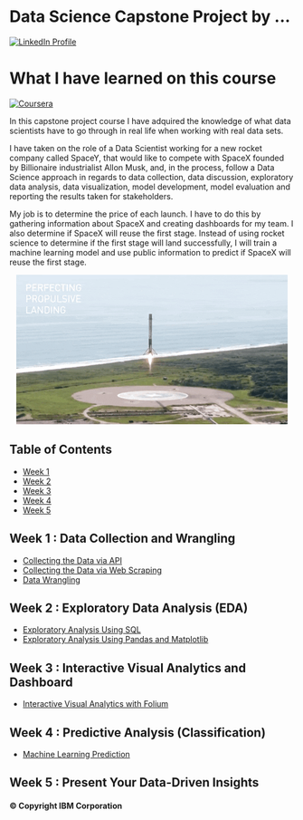 # Data Science Capstone Project by ... 

<a href="https://www.linkedin.com/in/álvaro-tomás-martínez-57a9761b9/?originalSubdomain=es"> ![LinkedIn Profile](https://img.shields.io/badge/LinkedIn-0077B5?style=for-the-badge&logo=linkedin&logoColor=white) </a> 

# What I have learned on this course

<a href="https://www.coursera.org/learn/applied-data-science-capstone?specialization=ibm-data-science" rel="noopener"> ![Coursera](https://img.shields.io/badge/Coursera-%230056D2.svg?style=for-the-badge&logo=Coursera&logoColor=white) </a>

In this capstone project course I have adquired the knowledge of what data scientists have to go through in real life when working with real data sets. 


 
I have taken on the role of a Data Scientist working for a new rocket company called SpaceY, that would like to compete with SpaceX founded by Billionaire industrialist Allon Musk, and, in the process, follow a Data Science approach in regards to data collection, data discussion, exploratory data analysis, data visualization, model development, model evaluation and reporting the results taken for stakeholders.

My job is to determine the price of each launch. I have to do this by gathering information about SpaceX and creating dashboards for my team. I also determine if SpaceX will reuse the first stage. Instead of using rocket science to determine if the first stage will land successfully, I will train a machine learning model and use public information to predict if SpaceX will reuse the first stage.

<p align="center">
<img src="https://github.com/ac2dc/SpaceX_DataScience_Project/blob/master/images/success.gif" alt="animated" />
</p>

## Table of Contents

- [Week 1](#week1)
- [Week 2](#week2)
- [Week 3](#week3)
- [Week 4](#week4)
- [Week 5](#week5)

##   Week 1 : Data Collection and Wrangling<a name = "week1"></a>

- [Collecting the Data via API](https://github.com/alvarotomasUPM/ibm-data-science-professional-certificate-spacex-falcon9-capstone/blob/main/jupyter-labs-spacex-data-collection-api.ipynb)
- [Collecting the Data via Web Scraping](https://github.com/alvarotomasUPM/ibm-data-science-professional-certificate-spacex-falcon9-capstone/blob/main/jupyter-labs-webscraping.ipynb)
- [Data Wrangling](https://github.com/alvarotomasUPM/ibm-data-science-professional-certificate-spacex-falcon9-capstone/blob/main/labs-jupyter-spacex-Data%20wrangling.ipynb)

##  Week 2 : Exploratory Data Analysis (EDA)<a name = "week2">

- [Exploratory Analysis Using SQL](https://github.com/alvarotomasUPM/ibm-data-science-professional-certificate-spacex-falcon9-capstone/blob/main/jupyter-labs-eda-sql-coursera.ipynb)
- [Exploratory Analysis Using Pandas and Matplotlib](https://github.com/alvarotomasUPM/ibm-data-science-professional-certificate-spacex-falcon9-capstone/blob/main/jupyter-labs-eda-dataviz.ipynb)  
  
##  Week 3 : Interactive Visual Analytics and Dashboard<a name = "week3"></a>
 
 - [Interactive Visual Analytics with Folium](https://github.com/alvarotomasUPM/ibm-data-science-professional-certificate-spacex-falcon9-capstone/blob/main/lab_jupyter_launch_site_location.ipynb)
  
##  Week 4 : Predictive Analysis (Classification)<a name = "week4"></a>
 
- [Machine Learning Prediction](https://github.com/alvarotomasUPM/ibm-data-science-professional-certificate-spacex-falcon9-capstone/blob/main/SpaceX_Machine%20Learning%20Prediction_Part_5.ipynb)
  
##  Week 5 : Present Your Data-Driven Insights <a name = "week5"></a>
 
 
 #### © Copyright IBM Corporation


 
 
  
  
  
